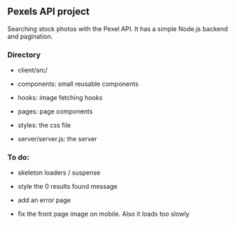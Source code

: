 ## Pexels API project

Searching stock photos with the Pexel API. It has a simple Node.js backend and pagination.

### Directory

- client/src/

* components: small reusable components

* hooks: image fetching hooks

* pages: page components

* styles: the css file

- server/server.js: the server

### To do:

- skeleton loaders / suspense

- style the 0 results found message

- add an error page

- fix the front page image on mobile. Also it loads too slowly